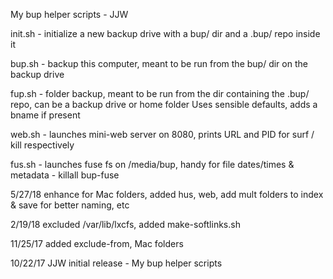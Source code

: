 My bup helper scripts - JJW

init.sh - initialize a new backup drive with a bup/ dir and a .bup/ repo inside it

bup.sh - backup this computer, meant to be run from the bup/ dir on the backup drive

fup.sh - folder backup, meant to be run from the dir containing the .bup/ repo, can be a backup drive or home folder
Uses sensible defaults, adds a bname if present

web.sh - launches mini-web server on 8080, prints URL and PID for surf / kill respectively

fus.sh - launches fuse fs on /media/bup, handy for file dates/times & metadata - killall bup-fuse


5/27/18 enhance for Mac folders, added hus, web, add mult folders to index & save for better naming, etc

2/19/18 excluded /var/lib/lxcfs, added make-softlinks.sh

11/25/17 added exclude-from, Mac folders

10/22/17 JJW initial release - My bup helper scripts
